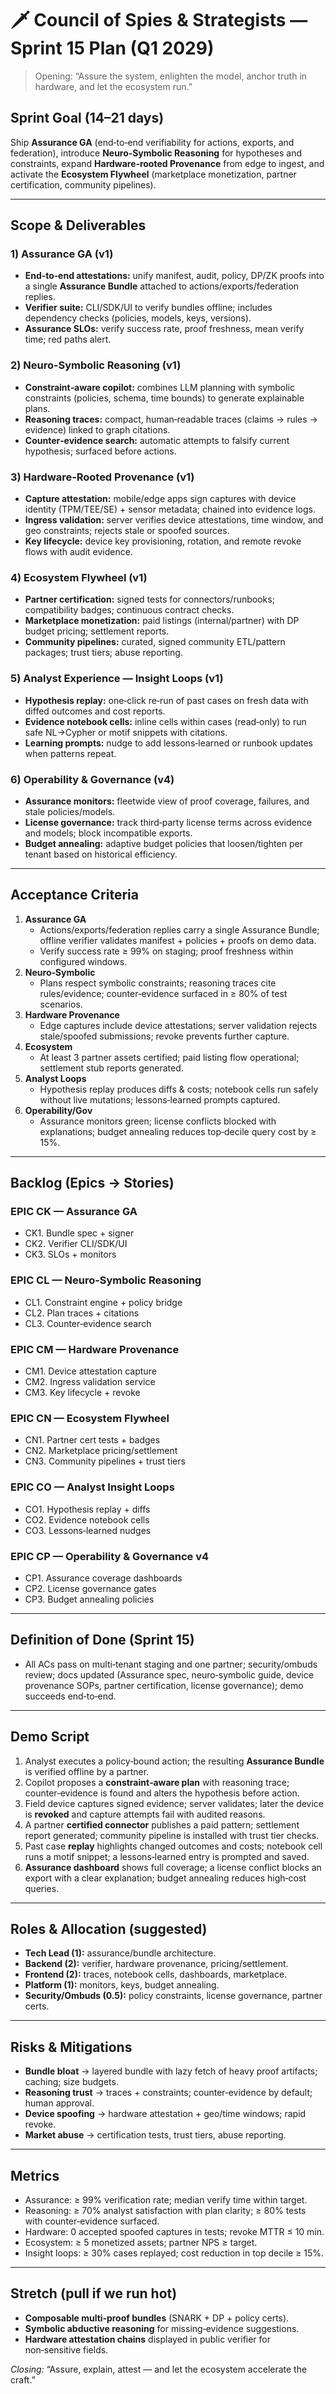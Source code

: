# 🗡️ Council of Spies & Strategists — Sprint 15 Plan (Q1 2029)

> Opening: “Assure the system, enlighten the model, anchor truth in hardware, and let the ecosystem run.”

## Sprint Goal (14–21 days)
Ship **Assurance GA** (end‑to‑end verifiability for actions, exports, and federation), introduce **Neuro‑Symbolic Reasoning** for hypotheses and constraints, expand **Hardware‑rooted Provenance** from edge to ingest, and activate the **Ecosystem Flywheel** (marketplace monetization, partner certification, community pipelines).

---
## Scope & Deliverables

### 1) Assurance GA (v1)
- **End‑to‑end attestations:** unify manifest, audit, policy, DP/ZK proofs into a single **Assurance Bundle** attached to actions/exports/federation replies.
- **Verifier suite:** CLI/SDK/UI to verify bundles offline; includes dependency checks (policies, models, keys, versions).
- **Assurance SLOs:** verify success rate, proof freshness, mean verify time; red paths alert.

### 2) Neuro‑Symbolic Reasoning (v1)
- **Constraint‑aware copilot:** combines LLM planning with symbolic constraints (policies, schema, time bounds) to generate explainable plans.
- **Reasoning traces:** compact, human‑readable traces (claims → rules → evidence) linked to graph citations.
- **Counter‑evidence search:** automatic attempts to falsify current hypothesis; surfaced before actions.

### 3) Hardware‑Rooted Provenance (v1)
- **Capture attestation:** mobile/edge apps sign captures with device identity (TPM/TEE/SE) + sensor metadata; chained into evidence logs.
- **Ingress validation:** server verifies device attestations, time window, and geo constraints; rejects stale or spoofed sources.
- **Key lifecycle:** device key provisioning, rotation, and remote revoke flows with audit evidence.

### 4) Ecosystem Flywheel (v1)
- **Partner certification:** signed tests for connectors/runbooks; compatibility badges; continuous contract checks.
- **Marketplace monetization:** paid listings (internal/partner) with DP budget pricing; settlement reports.
- **Community pipelines:** curated, signed community ETL/pattern packages; trust tiers; abuse reporting.

### 5) Analyst Experience — Insight Loops (v1)
- **Hypothesis replay:** one‑click re‑run of past cases on fresh data with diffed outcomes and cost reports.
- **Evidence notebook cells:** inline cells within cases (read‑only) to run safe NL→Cypher or motif snippets with citations.
- **Learning prompts:** nudge to add lessons‑learned or runbook updates when patterns repeat.

### 6) Operability & Governance (v4)
- **Assurance monitors:** fleetwide view of proof coverage, failures, and stale policies/models.
- **License governance:** track third‑party license terms across evidence and models; block incompatible exports.
- **Budget annealing:** adaptive budget policies that loosen/tighten per tenant based on historical efficiency.

---
## Acceptance Criteria
1. **Assurance GA**
   - Actions/exports/federation replies carry a single Assurance Bundle; offline verifier validates manifest + policies + proofs on demo data.
   - Verify success rate ≥ 99% on staging; proof freshness within configured windows.
2. **Neuro‑Symbolic**
   - Plans respect symbolic constraints; reasoning traces cite rules/evidence; counter‑evidence surfaced in ≥ 80% of test scenarios.
3. **Hardware Provenance**
   - Edge captures include device attestations; server validation rejects stale/spoofed submissions; revoke prevents further capture.
4. **Ecosystem**
   - At least 3 partner assets certified; paid listing flow operational; settlement stub reports generated.
5. **Analyst Loops**
   - Hypothesis replay produces diffs & costs; notebook cells run safely without live mutations; lessons‑learned prompts captured.
6. **Operability/Gov**
   - Assurance monitors green; license conflicts blocked with explanations; budget annealing reduces top‑decile query cost by ≥ 15%.

---
## Backlog (Epics → Stories)
### EPIC CK — Assurance GA
- CK1. Bundle spec + signer
- CK2. Verifier CLI/SDK/UI
- CK3. SLOs + monitors

### EPIC CL — Neuro‑Symbolic Reasoning
- CL1. Constraint engine + policy bridge
- CL2. Plan traces + citations
- CL3. Counter‑evidence search

### EPIC CM — Hardware Provenance
- CM1. Device attestation capture
- CM2. Ingress validation service
- CM3. Key lifecycle + revoke

### EPIC CN — Ecosystem Flywheel
- CN1. Partner cert tests + badges
- CN2. Marketplace pricing/settlement
- CN3. Community pipelines + trust tiers

### EPIC CO — Analyst Insight Loops
- CO1. Hypothesis replay + diffs
- CO2. Evidence notebook cells
- CO3. Lessons‑learned nudges

### EPIC CP — Operability & Governance v4
- CP1. Assurance coverage dashboards
- CP2. License governance gates
- CP3. Budget annealing policies

---
## Definition of Done (Sprint 15)
- All ACs pass on multi‑tenant staging and one partner; security/ombuds review; docs updated (Assurance spec, neuro‑symbolic guide, device provenance SOPs, partner certification, license governance); demo succeeds end‑to‑end.

---
## Demo Script
1. Analyst executes a policy‑bound action; the resulting **Assurance Bundle** is verified offline by a partner.
2. Copilot proposes a **constraint‑aware plan** with reasoning trace; counter‑evidence is found and alters the hypothesis before action.
3. Field device captures signed evidence; server validates; later the device is **revoked** and capture attempts fail with audited reasons.
4. A partner **certified connector** publishes a paid pattern; settlement report generated; community pipeline is installed with trust tier checks.
5. Past case **replay** highlights changed outcomes and costs; notebook cell runs a motif snippet; a lessons‑learned entry is prompted and saved.
6. **Assurance dashboard** shows full coverage; a license conflict blocks an export with a clear explanation; budget annealing reduces high‑cost queries.

---
## Roles & Allocation (suggested)
- **Tech Lead (1):** assurance/bundle architecture.
- **Backend (2):** verifier, hardware provenance, pricing/settlement.
- **Frontend (2):** traces, notebook cells, dashboards, marketplace.
- **Platform (1):** monitors, keys, budget annealing.
- **Security/Ombuds (0.5):** policy constraints, license governance, partner certs.

---
## Risks & Mitigations
- **Bundle bloat** → layered bundle with lazy fetch of heavy proof artifacts; caching; size budgets.
- **Reasoning trust** → traces + constraints; counter‑evidence by default; human approval.
- **Device spoofing** → hardware attestation + geo/time windows; rapid revoke.
- **Market abuse** → certification tests, trust tiers, abuse reporting.

---
## Metrics
- Assurance: ≥ 99% verification rate; median verify time within target.
- Reasoning: ≥ 70% analyst satisfaction with plan clarity; ≥ 80% tests with counter‑evidence surfaced.
- Hardware: 0 accepted spoofed captures in tests; revoke MTTR ≤ 10 min.
- Ecosystem: ≥ 5 monetized assets; partner NPS ≥ target.
- Insight loops: ≥ 30% cases replayed; cost reduction in top decile ≥ 15%.

---
## Stretch (pull if we run hot)
- **Composable multi‑proof bundles** (SNARK + DP + policy certs).
- **Symbolic abductive reasoning** for missing‑evidence suggestions.
- **Hardware attestation chains** displayed in public verifier for non‑sensitive fields.

*Closing:* “Assure, explain, attest — and let the ecosystem accelerate the craft.”